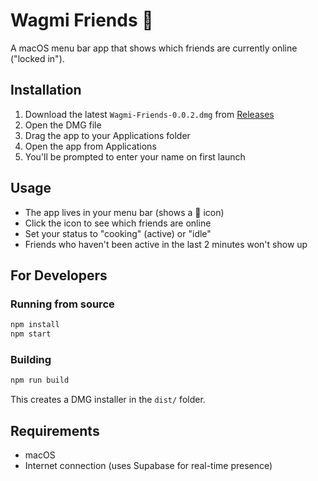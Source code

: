 # Wagmi Friends 🍳

A macOS menu bar app that shows which friends are currently online ("locked in").

## Installation

1. Download the latest `Wagmi-Friends-0.0.2.dmg` from [Releases](https://github.com/YOUR_USERNAME/wagmi-friends/releases)
2. Open the DMG file
3. Drag the app to your Applications folder
4. Open the app from Applications
5. You'll be prompted to enter your name on first launch

## Usage

- The app lives in your menu bar (shows a 🍳 icon)
- Click the icon to see which friends are online
- Set your status to "cooking" (active) or "idle"
- Friends who haven't been active in the last 2 minutes won't show up

## For Developers

### Running from source

```bash
npm install
npm start
```

### Building

```bash
npm run build
```

This creates a DMG installer in the `dist/` folder.

## Requirements

- macOS
- Internet connection (uses Supabase for real-time presence)
